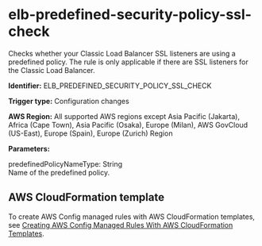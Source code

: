 # elb\-predefined\-security\-policy\-ssl\-check<a name="elb-predefined-security-policy-ssl-check"></a>

Checks whether your Classic Load Balancer SSL listeners are using a predefined policy\. The rule is only applicable if there are SSL listeners for the Classic Load Balancer\. 

**Identifier:** ELB\_PREDEFINED\_SECURITY\_POLICY\_SSL\_CHECK

**Trigger type:** Configuration changes

**AWS Region:** All supported AWS regions except Asia Pacific \(Jakarta\), Africa \(Cape Town\), Asia Pacific \(Osaka\), Europe \(Milan\), AWS GovCloud \(US\-East\), Europe \(Spain\), Europe \(Zurich\) Region

**Parameters:**

predefinedPolicyNameType: String  
Name of the predefined policy\.

## AWS CloudFormation template<a name="w2aac12c31c27b9d297c15"></a>

To create AWS Config managed rules with AWS CloudFormation templates, see [Creating AWS Config Managed Rules With AWS CloudFormation Templates](aws-config-managed-rules-cloudformation-templates.md)\.
